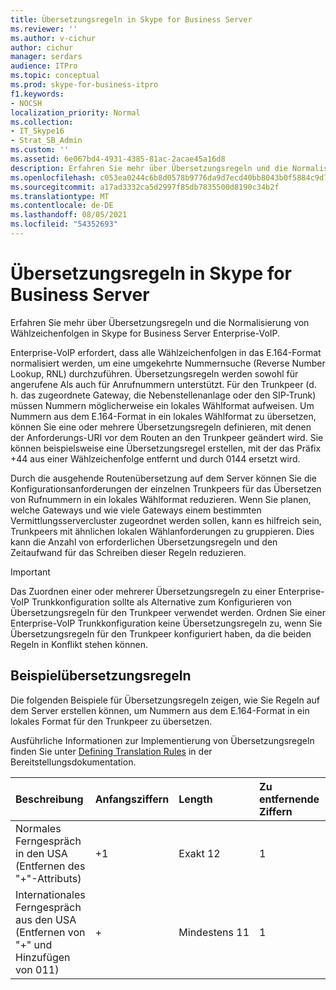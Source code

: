 ```yaml
---
title: Übersetzungsregeln in Skype for Business Server
ms.reviewer: ''
ms.author: v-cichur
author: cichur
manager: serdars
audience: ITPro
ms.topic: conceptual
ms.prod: skype-for-business-itpro
f1.keywords:
- NOCSH
localization_priority: Normal
ms.collection:
- IT_Skype16
- Strat_SB_Admin
ms.custom: ''
ms.assetid: 6e067bd4-4931-4385-81ac-2acae45a16d8
description: Erfahren Sie mehr über Übersetzungsregeln und die Normalisierung von Wählzeichenfolgen in Skype for Business Server Enterprise-VoIP.
ms.openlocfilehash: c053ea0244c6b8d0578b9776da9d7ecd40bb8043b0f5884c9d7437b688f5dd65
ms.sourcegitcommit: a17ad3332ca5d2997f85db7835500d8190c34b2f
ms.translationtype: MT
ms.contentlocale: de-DE
ms.lasthandoff: 08/05/2021
ms.locfileid: "54352693"
---
```

# <a name="translation-rules-in-skype-for-business-server"></a>Übersetzungsregeln in Skype for Business Server

Erfahren Sie mehr über Übersetzungsregeln und die Normalisierung von Wählzeichenfolgen in Skype for Business Server Enterprise-VoIP.

 Enterprise-VoIP erfordert, dass alle Wählzeichenfolgen in das E.164-Format normalisiert werden, um eine umgekehrte Nummernsuche (Reverse Number Lookup, RNL) durchzuführen. Übersetzungsregeln werden sowohl für angerufene Als auch für Anrufnummern unterstützt. Für den Trunkpeer (d. h. das zugeordnete Gateway, die Nebenstellenanlage oder den SIP-Trunk) müssen Nummern möglicherweise ein lokales Wählformat aufweisen. Um Nummern aus dem E.164-Format in ein lokales Wählformat zu übersetzen, können Sie eine oder mehrere Übersetzungsregeln definieren, mit denen der Anforderungs-URI vor dem Routen an den Trunkpeer geändert wird. Sie können beispielsweise eine Übersetzungsregel erstellen, mit der das Präfix +44 aus einer Wählzeichenfolge entfernt und durch 0144 ersetzt wird.

Durch die ausgehende Routenübersetzung auf dem Server können Sie die Konfigurationsanforderungen der einzelnen Trunkpeers für das Übersetzen von Rufnummern in ein lokales Wählformat reduzieren. Wenn Sie planen, welche Gateways und wie viele Gateways einem bestimmten Vermittlungsservercluster zugeordnet werden sollen, kann es hilfreich sein, Trunkpeers mit ähnlichen lokalen Wählanforderungen zu gruppieren. Dies kann die Anzahl von erforderlichen Übersetzungsregeln und den Zeitaufwand für das Schreiben dieser Regeln reduzieren.

> [!IMPORTANT]
> Das Zuordnen einer oder mehrerer Übersetzungsregeln zu einer Enterprise-VoIP Trunkkonfiguration sollte als Alternative zum Konfigurieren von Übersetzungsregeln für den Trunkpeer verwendet werden. Ordnen Sie einer Enterprise-VoIP Trunkkonfiguration keine Übersetzungsregeln zu, wenn Sie Übersetzungsregeln für den Trunkpeer konfiguriert haben, da die beiden Regeln in Konflikt stehen können.

## <a name="example-translation-rules"></a>Beispielübersetzungsregeln

Die folgenden Beispiele für Übersetzungsregeln zeigen, wie Sie Regeln auf dem Server erstellen können, um Nummern aus dem E.164-Format in ein lokales Format für den Trunkpeer zu übersetzen.

Ausführliche Informationen zur Implementierung von Übersetzungsregeln finden Sie unter [Defining Translation Rules](/previous-versions/office/lync-server-2013/lync-server-2013-defining-translation-rules) in der Bereitstellungsdokumentation.

|**Beschreibung**|**Anfangsziffern**|**Length**|**Zu entfernende Ziffern**|**Hinzuzufügende Ziffern**|**Vergleichsmuster**|**Übersetzung**|**Beispiel**|
|:-----|:-----|:-----|:-----|:-----|:-----|:-----|:-----|
|Normales Ferngespräch in den USA  <br/> (Entfernen des "+"-Attributs)  <br/> |+1  <br/> |Exakt 12  <br/> |1  <br/> |0  <br/> |^\+(1\d {10} ) $  <br/> |$1  <br/> |+14255551010 wird zu 14255551010  <br/> |
|Internationales Ferngespräch aus den USA  <br/> (Entfernen von "+" und Hinzufügen von 011)  <br/> |+  <br/> |Mindestens 11  <br/> |1  <br/> |011  <br/> |^\+(\d {9} \d+)$  <br/> |011$1  <br/> |+441235551010 wird zu 011441235551010  <br/> |